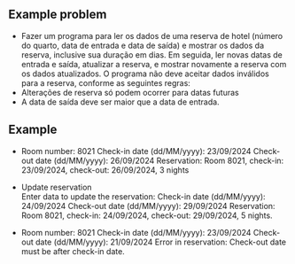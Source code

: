 ## Example problem

- Fazer um programa para ler os dados de uma reserva de hotel (número do quarto, data
de entrada e data de saída) e mostrar os dados da reserva, inclusive sua duração em
dias. Em seguida, ler novas datas de entrada e saída, atualizar a reserva, e mostrar
novamente a reserva com os dados atualizados. O programa não deve aceitar dados
inválidos para a reserva, conforme as seguintes regras:
- Alterações de reserva só podem ocorrer para datas futuras
- A data de saída deve ser maior que a data de entrada.

## Example
- Room number: 8021
Check-in date (dd/MM/yyyy): 23/09/2024
Check-out date (dd/MM/yyyy): 26/09/2024
Reservation: Room 8021, check-in: 23/09/2024, check-out: 26/09/2024, 3 nights
- Update reservation <br>
Enter data to update the reservation:
Check-in date (dd/MM/yyyy): 24/09/2024
Check-out date (dd/MM/yyyy): 29/09/2024
Reservation: Room 8021, check-in: 24/09/2024, check-out: 29/09/2024, 5 nights.

- Room number: 8021
Check-in date (dd/MM/yyyy): 23/09/2024
Check-out date (dd/MM/yyyy): 21/09/2024
Error in reservation: Check-out date must be after check-in date.